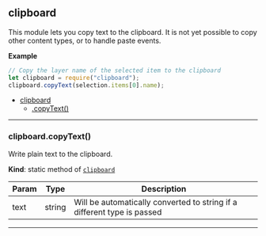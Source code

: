 <a name="module_clipboard"></a>

## clipboard
This module lets you copy text to the clipboard. It is not yet possible to copy other content types, or to handle paste events.

**Example**  
```js
// Copy the layer name of the selected item to the clipboard
let clipboard = require("clipboard");
clipboard.copyText(selection.items[0].name);
```

* [clipboard](#module_clipboard)
    * [.copyText()](#module_clipboard.copyText)


* * *

<a name="module_clipboard.copyText"></a>

### clipboard.copyText()
Write plain text to the clipboard.

**Kind**: static method of [<code>clipboard</code>](#module_clipboard)  

| Param | Type | Description |
| --- | --- | --- |
| text | string | Will be automatically converted to string if a different type is passed |

* * *

